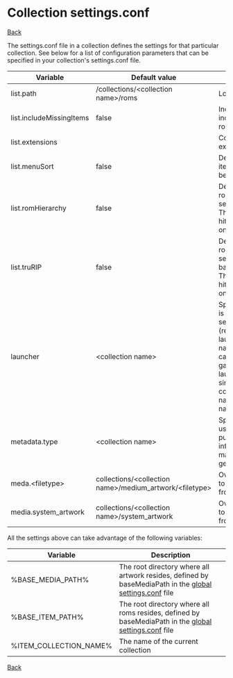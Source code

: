 # Collection settings.conf
[Back](README.md)

The settings.conf file in a collection defines the settings for that
particular collection. See below for a list of configuration parameters
that can be specified in your collection's settings.conf file.

| Variable                 | Default value                                             | Description                                                                                                                                                                                                                                                                                      |
|--------------------------|-----------------------------------------------------------|--------------------------------------------------------------------------------------------------------------------------------------------------------------------------------------------------------------------------------------------------------------------------------------------------|
| list.path                | /collections/\<collection name>/roms                      | Location of your roms                                                                                                                                                                                                                                                                            |
| list.includeMissingItems | false                                                     | Include games in the include.txt even if the rom does not exist.                                                                                                                                                                                                                                 |
| list.extensions          |                                                           | Comma separated rom extensions (e.g. zip,nes)                                                                                                                                                                                                                                                    |
| list.menuSort            | false                                                     | Defines whether the items in a collection will be sorted alphabetically                                                                                                                                                                                                                          |
| list.romHierarchy        | false                                                     | Defines whether the roms directory should be searched hierarchically. There is a performance hit by enabling this, so only use it when needed.                                                                                                                                                   |
| list.truRIP              | false                                                     | Defines whether the roms directory should be searched hierarchically based on truRIP format. There is a performance hit by enabling this, so only use it when needed.                                                                                                                            |
| launcher                 | \<collection name>                                        | Specifies which [launcher](LAUNCHERS.md) is used when a game is selected from the menu (reads from launchers/\<launcher name>.conf). This value can be overwritten per game by putting the launcher name in a single line .conf file in collections/\<collection name>/launchers/\<game name>.conf. |
| metadata.type            | \<collection name>                                        | Specifies the meta file used in the meta.db to pull additional information like manufacturer, year, genre, etc. from                                                                                                                                                                             |
| meda.\<filetype>         | collections/\<collection name>/medium_artwork/\<filetype> | Overwrites the path used to pull medium artwork from                                                                                                                                                                                                                                             |
| media.system_artwork     | collections/\<collection name>/system_artwork             | Overwrites the path used to pull system artwork from                                                                                                                                                                                                                                             |

All the settings above can take advantage of the following variables:

| Variable               | Description                                                                                                                     |
|------------------------|---------------------------------------------------------------------------------------------------------------------------------|
| %BASE_MEDIA_PATH%      | The root directory where all artwork resides, defined by baseMediaPath in the [global settings.conf](GLOBAL_SETTINGS.md) file |
| %BASE_ITEM_PATH%       | The root directory where all roms resides, defined by baseMediaPath in the [global settings.conf](GLOBAL_SETTINGS.md) file    |
| %ITEM_COLLECTION_NAME% | The name of the current collection                                                                                              |

[Back](README.md)
